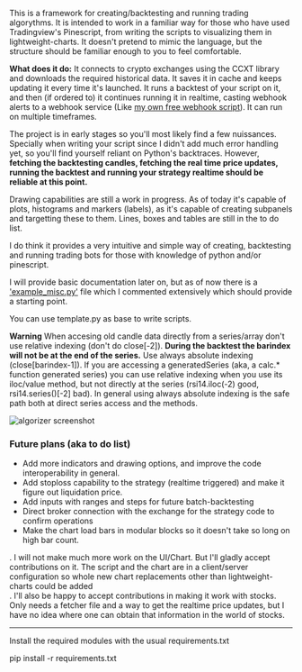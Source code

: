 This is a framework for creating/backtesting and running trading algorythms. It is intended to work in a familiar way for those who have used Tradingview's Pinescript, from writing the scripts to visualizing them in lightweight-charts. It doesn't pretend to mimic the language, but the structure should be familiar enough to you to feel comfortable.

**What does it do:**
It connects to crypto exchanges using the CCXT library and downloads the required historical data. It saves it in cache and keeps updating it every time it's launched. It runs a backtest of your script on it, and then (if ordered to) it continues running it in realtime, casting webhook alerts to a webhook service (Like [my own free webhook script](https://github.com/germangar/whook)). It can run on multiple timeframes.


The project is in early stages so you'll most likely find a few nuissances. Specially when writing your script since I didn't add much error handling yet, so you'll find yourself reliant on Python's backtraces. However, **fetching the backtesting candles, fetching the real time price updates, running the backtest and running your strategy realtime should be reliable at this point.**

Drawing capabilities are still a work in progress. As of today it's capable of plots, histograms and markers (labels), as it's capable of creating subpanels and targetting these to them. Lines, boxes and tables are still in the to do list.

I do think it provides a very intuitive and simple way of creating, backtesting and running trading bots for those with knowledge of python and/or pinescript.

I will provide basic documentation later on, but as of now there is a ['example_misc.py'](https://github.com/germangar/algorizer/blob/main/example_misc.py) file which I commented extensively which should provide a starting point.

You can use template.py as base to write scripts.

**Warning** When accesing old candle data directly from a series/array don't use relative indexing (don't do close[-2]). **During the backtest the barindex will not be at the end of the series.** Use always absolute indexing (close[barindex-1]). If you are accessing a generatedSeries (aka, a calc.* function generated series) you can use relative indexing when you use its iloc/value method, but not directly at the series (rsi14.iloc(-2) good, rsi14.series()[-2] bad). In general using always absolute indexing is the safe path both at direct series access and the methods.

![algorizer screenshot](https://github.com/user-attachments/assets/40d84241-1895-4152-8201-080a44dfdca2)


### Future plans (aka to do list) ###
- Add more indicators and drawing options, and improve the code interoperability in general.
- Add stoploss capability to the strategy (realtime triggered) and make it figure out liquidation price.
- Add inputs with ranges and steps for future batch-backtesting
- Direct broker connection with the exchange for the strategy code to confirm operations
- Make the chart load bars in modular blocks so it doesn't take so long on high bar count.


. I will not make much more work on the UI/Chart. But I'll gladly accept contributions on it. The script and the chart are in a client/server configuration so whole new chart  replacements other than lightweight-charts could be added</br>
. I'll also be happy to accept contributions in making it work with stocks. Only needs a fetcher file and a way to get the realtime price updates, but I have no idea where one can obtain that information in the world of stocks.

--------------------

Install the required modules with the usual requirements.txt

pip install -r requirements.txt



